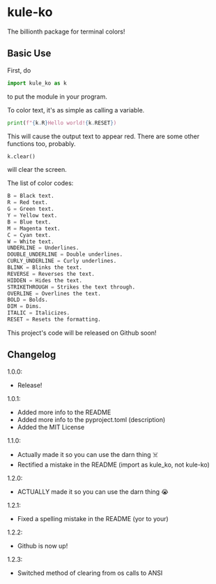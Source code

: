 # kule-ko
The billionth package for terminal colors!

## Basic Use
First, do 
```python
import kule_ko as k
```
to put the module in your program.

To color text, it's as simple as calling a variable.
```python
print(f"{k.R}Hello world!{k.RESET})
```
This will cause the output text to appear red.
There are some other functions too, probably.
```python
k.clear()
```
will clear the screen.

The list of color codes:
```python
B = Black text.
R = Red text.
G = Green text.
Y = Yellow text.
B = Blue text.
M = Magenta text.
C = Cyan text.
W = White text.
UNDERLINE = Underlines.
DOUBLE_UNDERLINE = Double underlines.
CURLY_UNDERLINE = Curly underlines.
BLINK = Blinks the text.
REVERSE = Reverses the text.
HIDDEN = Hides the text.
STRIKETHROUGH = Strikes the text through.
OVERLINE = Overlines the text.
BOLD = Bolds.
DIM = Dims.
ITALIC = Italicizes.
RESET = Resets the formatting.
```

This project's code will be released on Github soon!

## Changelog
1.0.0:
- Release!

1.0.1:
- Added more info to the README
- Added more info to the pyproject.toml (description)
- Added the MIT License

1.1.0:
- Actually made it so you can use the darn thing ☠️
- Rectified a mistake in the README (import as kule_ko, not kule-ko)

1.2.0:
- ACTUALLY made it so you can use the darn thing 😭

1.2.1: 
- Fixed a spelling mistake in the README (yor to your)

1.2.2:
- Github is now up!

1.2.3:
- Switched method of clearing from os calls to ANSI